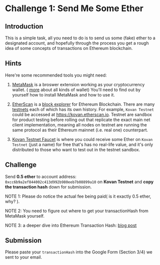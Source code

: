 # Challenge 1: Send Me Some Ether

## Introduction

This is a simple task, all you need to do is to send us some (fake) ether to a designated account, and hopefully through the process you get a rough idea of some concepts of transactions on Ethereum blockchain.

## Hints

Here're some recommended tools you might need:

1. [MetaMask](https://metamask.io/) is a broswer extension working as your cryptocurrency wallet. ( [more](https://cointelegraph.com/ethereum-for-beginners/ethereum-wallets#desktop-wallets) about all kinds of wallet) You'll need to find out by yourself how to install MetaMask and how to use it.

2. [EtherScan](https://etherscan.io/) is a [block explorer](https://www.investopedia.com/terms/b/block-explorer.asp) for Ethereum Blockchain. There are many [testnets](https://en.bitcoin.it/wiki/Testnet) each of which has its own history. For example, `Kovan Testnet` could be accessed at https://kovan.etherscan.io. Testnet are sandbox for product testing before rolling out that replicate the exact main net client implementation, meaning all nodes on testnet are running the same protocol as their Ethereum mainnet (i.e. real one) counterpart. 

3. [Kovan Testnet Faucet](https://github.com/kovan-testnet/faucet) is where you could receive some Ether on `Kovan Testnet` (just a name) for free that's has no real-life value, and it's only distributed to those who want to test out in the testnet sandbox.

## Challenge

Send **0.5 ether** to account address: `0xcc6b9a2ef844002c413d992b980eeb7b08899a10` on **Kovan Testnet** and **copy the transaction hash** down for submission. 

NOTE 1: Please do notice the actual fee being paid( is it exactly 0.5 ether, why? ). 

NOTE 2: You need to figure out where to get your transactionHash from MetaMask yourself.

NOTE 3: a deeper dive into Ethereum Transaction Hash: [blog post](https://medium.com/@codetractio/inside-an-ethereum-transaction-fa94ffca912f)

## Submission

Please paste your `transactionHash` into the Google Form (Section 3/4) we sent to your email.

